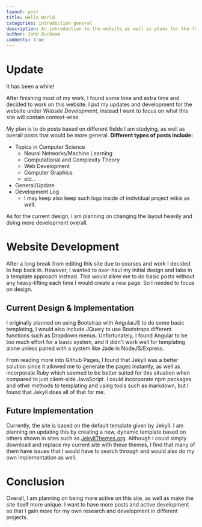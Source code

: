 ```yaml
---
layout: post
title: Hello World
categories: introduction general
description: An introduction to the website as well as plans for the future.
author: John Bucknam
comments: true
---
```

# Update
It has been a while!

After finishing most of my work, I found some time and extra time and decided
to work on this website. I put my updates and development for the website
under *Website Development*, instead I want to focus on what this site will
contain context-wise.

My plan is to do posts based on different fields I am studying, as well as
overall posts that would be more general. **Different types of posts include:**

* Topics in Computer Science
  * Neural Networks/Machine Learning
  * Computational and Complexity Theory
  * Web Development
  * Computer Graphics
  * etc...
* General/Update
* Development Log
  * I may keep also keep such logs inside of individual project wikis as well.

As for the current design, I am planning on changing the layout heavily and
doing more development overall.

# Website Development
After a long break from editing this site due to courses and work I decided to
hop back in. However, I wanted to over-haul my initial design and take in a
template approach instead. This would allow me to do basic posts without any
heavy-lifting each time I would create a new page. So I needed to focus on
design.

## Current Design & Implementation
I originally planned on using Bootstrap with AngularJS to do some basic
templating, I would also include JQuery to use Bootstraps different functions
such as Dropdown menus. Unfortunately, I found Angular to be too much effort
for a basic system, and it didn't work well for templating alone unless paired
with a system like Jade in NodeJS/Express.

From reading more into Github Pages, I found that Jekyll was a better solution
since it allowed me to generate the pages instantly, as well as incorporate
Ruby which seemed to be better suited for this situation when compared to
just client-side JavaScript. I could incorporate npm packages and other methods
to templating and using tools such as markdown, but I found that Jekyll does
all of that for me.

## Future Implementation
Currently, the site is based on the default template given by Jekyll. I am
planning on updating this by creating a new, dynamic template based on others
shown in sites such as [JekyllThemes.org](http://jekyllthemes.org/).
Although I could simply download and replace my current site with these themes,
I find that many of them have issues that I would have to search through and
would also do my own implementation as well.

# Conclusion

Overall, I am planning on being more active on this site, as well as make the
site itself more unique. I want to have more posts and active development so
that I gain more for my own research and development in different projects.
